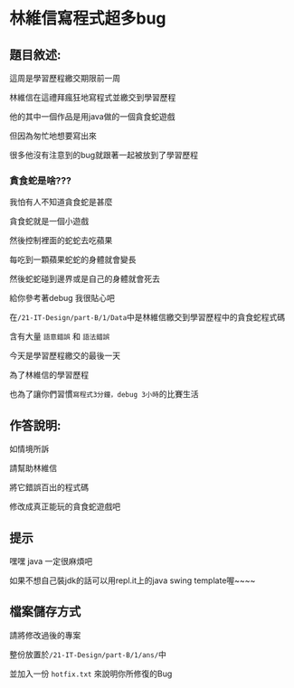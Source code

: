 # 林維信寫程式超多bug
## 題目敘述:
這周是學習歷程繳交期限前一周

林維信在這禮拜瘋狂地寫程式並繳交到學習歷程

他的其中一個作品是用java做的一個貪食蛇遊戲

但因為匆忙地想要寫出來

很多他沒有注意到的bug就跟著一起被放到了學習歷程

### 貪食蛇是啥???

我怕有人不知道貪食蛇是甚麼

貪食蛇就是一個小遊戲

然後控制裡面的蛇蛇去吃蘋果

每吃到一顆蘋果蛇蛇的身體就會變長

然後蛇蛇碰到邊界或是自己的身體就會死去

給你參考著debug 我很貼心吧

在`/21-IT-Design/part-B/1/Data`中是林維信繳交到學習歷程中的貪食蛇程式碼

含有大量 `語意錯誤` 和 `語法錯誤` 

今天是學習歷程繳交的最後一天

為了林維信的學習歷程

也為了讓你們習慣`寫程式3分鐘，debug 3小時`的比賽生活 



## 作答說明:

如情境所訴

請幫助林維信

將它錯誤百出的程式碼 

修改成真正能玩的貪食蛇遊戲吧

## 提示

嘿嘿 java 一定很麻煩吧

如果不想自己裝jdk的話可以用repl.it上的java swing template喔~~~~

## 檔案儲存方式

請將修改過後的專案

整份放置於`/21-IT-Design/part-B/1/ans/`中

並加入一份 `hotfix.txt` 來說明你所修復的Bug

